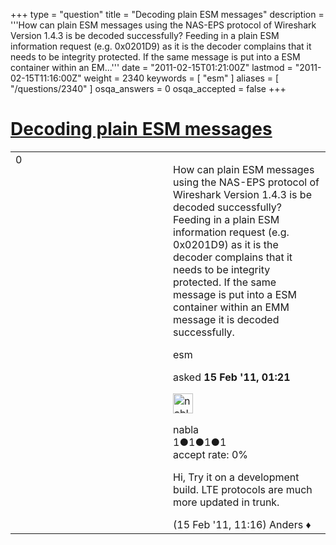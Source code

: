 +++
type = "question"
title = "Decoding plain ESM messages"
description = '''How can plain ESM messages using the NAS-EPS protocol of Wireshark Version 1.4.3 is be decoded successfully? Feeding in a plain ESM information request (e.g. 0x0201D9) as it is the decoder complains that it needs to be integrity protected. If the same message is put into a ESM container within an EM...'''
date = "2011-02-15T01:21:00Z"
lastmod = "2011-02-15T11:16:00Z"
weight = 2340
keywords = [ "esm" ]
aliases = [ "/questions/2340" ]
osqa_answers = 0
osqa_accepted = false
+++

<div class="headNormal">

# [Decoding plain ESM messages](/questions/2340/decoding-plain-esm-messages)

</div>

<div id="main-body">

<div id="askform">

<table id="question-table" style="width:100%;"><colgroup><col style="width: 50%" /><col style="width: 50%" /></colgroup><tbody><tr class="odd"><td style="width: 30px; vertical-align: top"><div class="vote-buttons"><span id="post-2340-upvote" class="ajax-command post-vote up" rel="nofollow" title="I like this post (click again to cancel)"> </span><div id="post-2340-score" class="post-score" title="current number of votes">0</div><span id="post-2340-downvote" class="ajax-command post-vote down" rel="nofollow" title="I dont like this post (click again to cancel)"> </span> <span id="favorite-mark" class="ajax-command favorite-mark" rel="nofollow" title="mark/unmark this question as favorite (click again to cancel)"> </span><div id="favorite-count" class="favorite-count"></div></div></td><td><div id="item-right"><div class="question-body"><p>How can plain ESM messages using the NAS-EPS protocol of Wireshark Version 1.4.3 is be decoded successfully? Feeding in a plain ESM information request (e.g. 0x0201D9) as it is the decoder complains that it needs to be integrity protected. If the same message is put into a ESM container within an EMM message it is decoded successfully.<br />
</p></div><div id="question-tags" class="tags-container tags"><span class="post-tag tag-link-esm" rel="tag" title="see questions tagged &#39;esm&#39;">esm</span></div><div id="question-controls" class="post-controls"></div><div class="post-update-info-container"><div class="post-update-info post-update-info-user"><p>asked <strong>15 Feb '11, 01:21</strong></p><img src="https://secure.gravatar.com/avatar/5e907875013d8ca66bef5ce443b83567?s=32&amp;d=identicon&amp;r=g" class="gravatar" width="32" height="32" alt="nabla&#39;s gravatar image" /><p><span>nabla</span><br />
<span class="score" title="1 reputation points">1</span><span title="1 badges"><span class="badge1">●</span><span class="badgecount">1</span></span><span title="1 badges"><span class="silver">●</span><span class="badgecount">1</span></span><span title="1 badges"><span class="bronze">●</span><span class="badgecount">1</span></span><br />
<span class="accept_rate" title="Rate of the user&#39;s accepted answers">accept rate:</span> <span title="nabla has no accepted answers">0%</span> </br></p></div></div><div id="comments-container-2340" class="comments-container"><span id="2352"></span><div id="comment-2352" class="comment"><div id="post-2352-score" class="comment-score"></div><div class="comment-text"><p>Hi, Try it on a development build. LTE protocols are much more updated in trunk.</p></div><div id="comment-2352-info" class="comment-info"><span class="comment-age">(15 Feb '11, 11:16)</span> <span class="comment-user userinfo">Anders ♦</span></div></div></div><div id="comment-tools-2340" class="comment-tools"></div><div class="clear"></div><div id="comment-2340-form-container" class="comment-form-container"></div><div class="clear"></div></div></td></tr></tbody></table>

</div>

</div>

